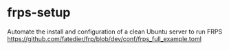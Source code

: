 # frps-setup
Automate the install and configuration of a clean Ubuntu server to run FRPS https://github.com/fatedier/frp/blob/dev/conf/frps_full_example.toml
